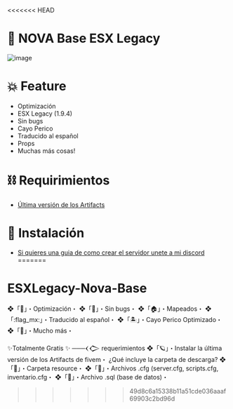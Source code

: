 <<<<<<< HEAD
# 👯 NOVA Base ESX Legacy

![image](https://cdn.discordapp.com/attachments/1087177445892960259/1088966760901914654/Sin_titulo-1.png)

# :boom: Feature
- Optimización
- ESX Legacy (1.9.4)
- Sin bugs
- Cayo Perico
- Traducido al español
- Props
- Muchas más cosas!

# ⛓️ Requirimientos
- [Última versión de los Artifacts](https://runtime.fivem.net/artifacts/fivem/build_server_windows/master/)

# 🤝 Instalación
- [Si quieres una guia de como crear el servidor unete a mi discord](https://discord.gg/VQHqvV2GPn)
=======
# ESXLegacy-Nova-Base

❖「💫」・Optimización・
❖「🦠」・Sin bugs・
❖「🏠」・Mapeados・
❖「:flag_mx:」・Traducido al español・
❖「🏝️」・Cayo Perico Optimizado・
❖「🚀」・Mucho más・

✨Totalmente Gratis ✨
───𒌋𒀖 requerimientos
❖「🪐」・Instalar la última versión de los Artifacts de fivem・
¿Qué incluye la carpeta de descarga?
❖「📁」・Carpeta resource・
❖「📁」・Archivos .cfg (server.cfg, scripts.cfg, inventario.cfg・
❖「📁」・Archivo .sql (base de datos)・
>>>>>>> 49d8c6a15338b11a51cde036aaaf69903c2bd96d
